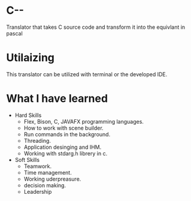 # C--
Translator that takes C source code and transform it into the equivlant in pascal 
# Utilaizing
This translator can be utilized with terminal or the developed IDE.


# What I have learned 
* Hard Skills
  * Flex, Bison, C, JAVAFX programming languages.
  * How to work with scene builder.
  * Run commands in the background.
  * Threading.
  * Application desinging and IHM.
  * Working with stdarg.h librery in c.
* Soft Skills
  * Teamwork.
  * Time management.
  * Working uderpreasure.
  * decision making.
  * Leadership
